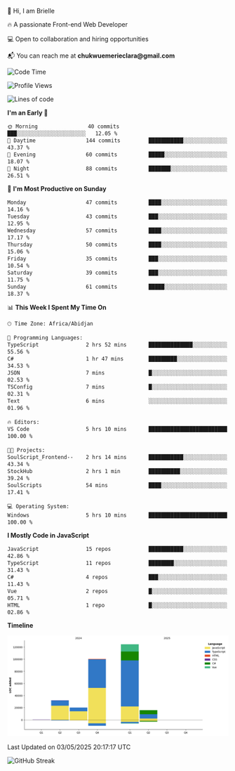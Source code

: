 <div align="left">
  <p>👋 Hi, I am Brielle</p>
  <p>🔥 A passionate Front-end Web Developer</p>
  <p>💻 Open to collaboration and hiring opportunities</p>
  <p>📬 You can reach me at <strong>chukwuemerieclara@gmail.com</strong></p>
</div>


 
 <!--START_SECTION:waka-->
![Code Time](http://img.shields.io/badge/Code%20Time-608%20hrs%2015%20mins-blue)

![Profile Views](http://img.shields.io/badge/Profile%20Views-0-blue)

![Lines of code](https://img.shields.io/badge/From%20Hello%20World%20I%27ve%20Written-293.3%20thousand%20lines%20of%20code-blue)

**I'm an Early 🐤** 

```text
🌞 Morning                40 commits          ███░░░░░░░░░░░░░░░░░░░░░░   12.05 % 
🌆 Daytime                144 commits         ███████████░░░░░░░░░░░░░░   43.37 % 
🌃 Evening                60 commits          █████░░░░░░░░░░░░░░░░░░░░   18.07 % 
🌙 Night                  88 commits          ███████░░░░░░░░░░░░░░░░░░   26.51 % 
```
📅 **I'm Most Productive on Sunday** 

```text
Monday                   47 commits          ████░░░░░░░░░░░░░░░░░░░░░   14.16 % 
Tuesday                  43 commits          ███░░░░░░░░░░░░░░░░░░░░░░   12.95 % 
Wednesday                57 commits          ████░░░░░░░░░░░░░░░░░░░░░   17.17 % 
Thursday                 50 commits          ████░░░░░░░░░░░░░░░░░░░░░   15.06 % 
Friday                   35 commits          ███░░░░░░░░░░░░░░░░░░░░░░   10.54 % 
Saturday                 39 commits          ███░░░░░░░░░░░░░░░░░░░░░░   11.75 % 
Sunday                   61 commits          █████░░░░░░░░░░░░░░░░░░░░   18.37 % 
```


📊 **This Week I Spent My Time On** 

```text
🕑︎ Time Zone: Africa/Abidjan

💬 Programming Languages: 
TypeScript               2 hrs 52 mins       ██████████████░░░░░░░░░░░   55.56 % 
C#                       1 hr 47 mins        █████████░░░░░░░░░░░░░░░░   34.53 % 
JSON                     7 mins              █░░░░░░░░░░░░░░░░░░░░░░░░   02.53 % 
TSConfig                 7 mins              █░░░░░░░░░░░░░░░░░░░░░░░░   02.31 % 
Text                     6 mins              ░░░░░░░░░░░░░░░░░░░░░░░░░   01.96 % 

🔥 Editors: 
VS Code                  5 hrs 10 mins       █████████████████████████   100.00 % 

🐱‍💻 Projects: 
SoulScript_Frontend--    2 hrs 14 mins       ███████████░░░░░░░░░░░░░░   43.34 % 
StockHub                 2 hrs 1 min         ██████████░░░░░░░░░░░░░░░   39.24 % 
SoulScripts              54 mins             ████░░░░░░░░░░░░░░░░░░░░░   17.41 % 

💻 Operating System: 
Windows                  5 hrs 10 mins       █████████████████████████   100.00 % 
```

**I Mostly Code in JavaScript** 

```text
JavaScript               15 repos            ███████████░░░░░░░░░░░░░░   42.86 % 
TypeScript               11 repos            ████████░░░░░░░░░░░░░░░░░   31.43 % 
C#                       4 repos             ███░░░░░░░░░░░░░░░░░░░░░░   11.43 % 
Vue                      2 repos             █░░░░░░░░░░░░░░░░░░░░░░░░   05.71 % 
HTML                     1 repo              █░░░░░░░░░░░░░░░░░░░░░░░░   02.86 % 
```



**Timeline**

![Lines of Code chart](https://raw.githubusercontent.com/Brielle28/Brielle28/main/assets/bar_graph.png)


 Last Updated on 03/05/2025 20:17:17 UTC
<!--END_SECTION:waka-->

![GitHub Streak](https://github-readme-streak-stats.herokuapp.com/?user=Brielle28)



